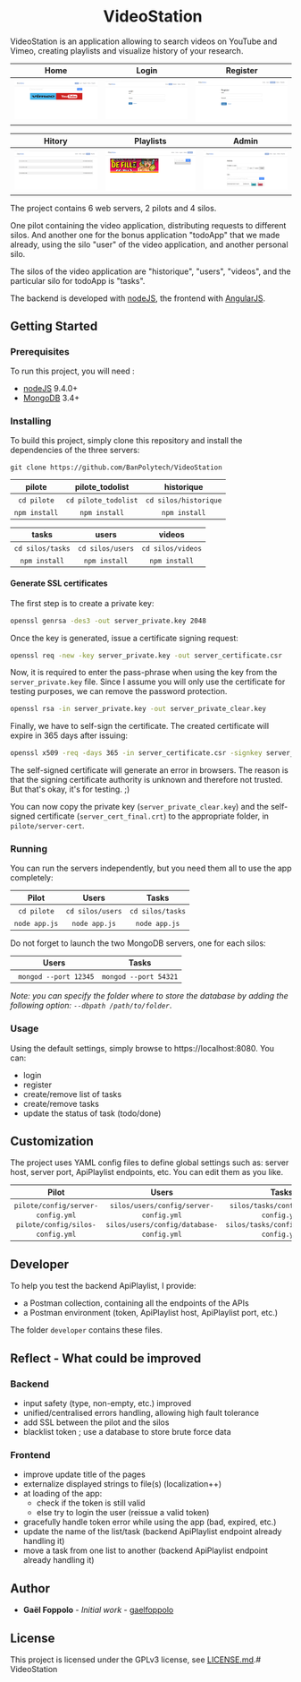 <h1 align="center">
​    VideoStation
</h1>



VideoStation is an application allowing to search videos on YouTube and Vimeo, creating playlists and visualize history of your research.

|       Home         |       Login        |       Register     |
| :----------------: | :----------------: | :----------------: |
| ![Screen0](s0.png) | ![Screen1](s1.png) | ![Screen2](s2.png) |

|       Hitory       |       Playlists    |       Admin        |
| :----------------: | :----------------: | :----------------: |
| ![Screen3](s3.png) | ![Screen4](s4.png) | ![Screen5](s5.png) |

The project contains 6 web servers, 2 pilots and 4 silos.

One pilot containing the video application, distributing requests to different silos. 
And another one for the bonus application "todoApp" that we made already, using the silo "user" of the video application, and another personal silo.

The silos of the video application are "historique", "users", "videos", and the particular silo for todoApp is "tasks".

The backend is developed with [nodeJS](http://nodejs.org/), the frontend with [AngularJS](https://angularjs.org/).

## Getting Started

### Prerequisites

To run this project, you will need :

- [nodeJS](http://nodejs.org/) 9.4.0+
- [MongoDB](https://www.mongodb.com/) 3.4+

### Installing

To build this project, simply clone this repository and install the dependencies of the three servers:

```shell
git clone https://github.com/BanPolytech/VideoStation
```

|     pilote    |      pilote_todolist       |      historique       |
| :-----------: | :------------------------: | :-------------------: |
|  `cd pilote`  | `cd pilote_todolist`       | `cd silos/historique` |
| `npm install` |  `npm install`             |  `npm install`        |

|     tasks          |      users       |      videos       |
| :----------------: | :--------------: | :---------------: |
|  `cd silos/tasks`  | `cd silos/users` | `cd silos/videos` |
| `npm install`      |  `npm install`   |  `npm install`    |

#### Generate SSL certificates

The first step is to create a private key:

```sh
openssl genrsa -des3 -out server_private.key 2048
```

Once the key is generated, issue a certificate signing request:

```sh
openssl req -new -key server_private.key -out server_certificate.csr
```

Now, it is required to enter the pass-phrase when using the key from the `server_private.key` file. Since I assume you will only use the certificate for testing purposes, we can remove the password protection. 

```sh
openssl rsa -in server_private.key -out server_private_clear.key
```

Finally, we have to self-sign the certificate. The created certificate will expire in 365 days after issuing:

```sh
openssl x509 -req -days 365 -in server_certificate.csr -signkey server_private_clear.key -out server_cert_final.crt
```

The self-signed certificate will generate an error in browsers. The reason is that the 
signing certificate authority is unknown and therefore not trusted. But that's okay, it's for testing. ;)

You can now copy the private key (`server_private_clear.key`) and the self-signed certificate (`server_cert_final.crt`)  to the appropriate folder, in `pilote/server-cert`.

### Running

You can run the servers independently, but you need them all to use the app completely:

|     Pilot     |      Users       |      Tasks       |
| :-----------: | :--------------: | :--------------: |
|  `cd pilote`  | `cd silos/users` | `cd silos/tasks` |
| `node app.js` |  `node app.js`   |  `node app.js`   |

Do not forget to launch the two MongoDB servers, one for each silos:

|         Users          |         Tasks         |
| :--------------------: | :-------------------: |
| ` mongod --port 12345` | `mongod --port 54321` |

_Note: you can specify the folder where to store the database by adding the following option: `--dbpath /path/to/folder`_.

### Usage

Using the default settings, simply browse to https://localhost:8080. You can:

- login
- register
- create/remove list of tasks
- create/remove tasks
- update the status of task (todo/done)

## Customization

The project uses YAML config files to define global settings such as: server host, server port, ApiPlaylist endpoints, etc. You can edit them as you like.

|                  Pilot                   |                  Users                   |                  Tasks                   |
| :--------------------------------------: | :--------------------------------------: | :--------------------------------------: |
| `pilote/config/server-config.yml` `pilote/config/silos-config.yml` | `silos/users/config/server-config.yml` `silos/users/config/database-config.yml` | `silos/tasks/config/server-config.yml` `silos/tasks/config/database-config.yml` |

## Developer

To help you test the backend ApiPlaylist, I provide:

- a Postman collection, containing all the endpoints of the APIs
- a Postman environment (token, ApiPlaylist host, ApiPlaylist port, etc.)

The folder `developer` contains these files.

## Reflect - What could be improved

### Backend

- input safety (type, non-empty, etc.) improved
- unified/centralised errors handling, allowing high fault tolerance
- add SSL between the pilot and the silos
- blacklist token ; use a database to store brute force data

### Frontend

- improve update title of the pages
- externalize displayed strings to file(s) (localization++)
- at loading of the app:
  - check if the token is still valid
  - else try to login the user (reissue a valid token)
- gracefully handle token error while using the app (bad, expired, etc.)
- update the name of the list/task (backend ApiPlaylist endpoint already handling it)
- move a task from one list to another (backend ApiPlaylist endpoint already handling it)

## Author

- **Gaël Foppolo** - *Initial work* - [gaelfoppolo](https://github.com/gaelfoppolo)

## License

This project is licensed under the GPLv3 license, see [LICENSE.md](LICENSE.md).# VideoStation

